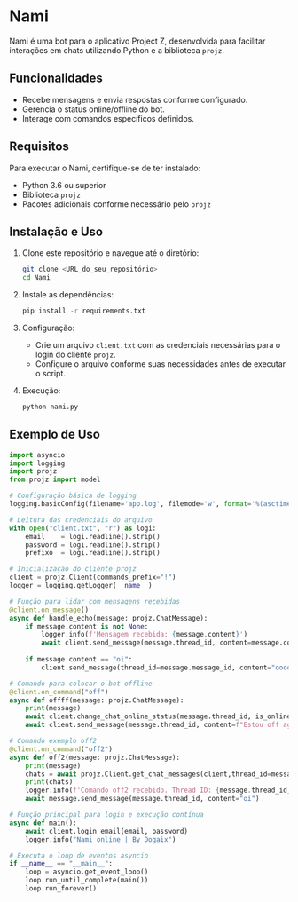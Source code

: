 # Nami

Nami é uma bot para o aplicativo Project Z, desenvolvida para facilitar interações em chats utilizando Python e a biblioteca `projz`.

## Funcionalidades

- Recebe mensagens e envia respostas conforme configurado.
- Gerencia o status online/offline do bot.
- Interage com comandos específicos definidos.

## Requisitos

Para executar o Nami, certifique-se de ter instalado:

- Python 3.6 ou superior
- Biblioteca `projz`
- Pacotes adicionais conforme necessário pelo `projz`

## Instalação e Uso

1. Clone este repositório e navegue até o diretório:

    ```bash
    git clone <URL_do_seu_repositório>
    cd Nami
    ```

2. Instale as dependências:

    ```bash
    pip install -r requirements.txt
    ```

3. Configuração:

   - Crie um arquivo `client.txt` com as credenciais necessárias para o login do cliente `projz`.
   - Configure o arquivo conforme suas necessidades antes de executar o script.

4. Execução:

    ```bash
    python nami.py
    ```

## Exemplo de Uso
```py
import asyncio
import logging
import projz
from projz import model

# Configuração básica de logging
logging.basicConfig(filename='app.log', filemode='w', format='%(asctime)s - %(levelname)s - %(message)s', level=logging.DEBUG)

# Leitura das credenciais do arquivo
with open("client.txt", "r") as logi:
    email    = logi.readline().strip()
    password = logi.readline().strip()
    prefixo  = logi.readline().strip()

# Inicialização do cliente projz
client = projz.Client(commands_prefix="!")
logger = logging.getLogger(__name__)

# Função para lidar com mensagens recebidas
@client.on_message()
async def handle_echo(message: projz.ChatMessage):
    if message.content is not None:
        logger.info(f'Mensagem recebida: {message.content}')
        await client.send_message(message.thread_id, content=message.content)
        
    if message.content == "oi":
        client.send_message(thread_id=message.message_id, content="oooooi")

# Comando para colocar o bot offline
@client.on_command("off")
async def offff(message: projz.ChatMessage):
    print(message)
    await client.change_chat_online_status(message.thread_id, is_online=False)
    await client.send_message(message.thread_id, content=f"Estou off agora, {message.author.nickname}!")

# Comando exemplo off2
@client.on_command("off2")
async def off2(message: projz.ChatMessage):
    print(message)
    chats = await projz.Client.get_chat_messages(client,thread_id=message.thread_id,size=32)
    print(chats)
    logger.info(f'Comando off2 recebido. Thread ID: {message.thread_id}')
    await message.send_message(message.thread_id, content="oi")

# Função principal para login e execução contínua
async def main():
    await client.login_email(email, password)
    logger.info("Nami online | By Dogaix")

# Executa o loop de eventos asyncio
if __name__ == "__main__":
    loop = asyncio.get_event_loop()
    loop.run_until_complete(main())
    loop.run_forever()
```
